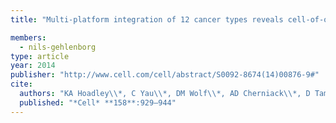 ```yaml
---
title: "Multi-platform integration of 12 cancer types reveals cell-of-origin classes with distinct molecular signatures"

members:
  - nils-gehlenborg
type: article
year: 2014
publisher: "http://www.cell.com/cell/abstract/S0092-8674(14)00876-9#"
cite:
  authors: "KA Hoadley\\*, C Yau\\*, DM Wolf\\*, AD Cherniack\\*, D Tamborero, S Ng, MDM Leiserson, B Niu, MD McLellan, V Uzunangelov, J Zhang, C Kandoth, R Akbani, H Shen, L Omberg, A Chu, AA Margolin, LJ van’t Veer, N Lopez-Bigas, PW Laird, BJ Raphael, L Ding, AG Robertson, LA Byers, GB Mills, JN Weinstein, C Van Waes, Z Chen, EA Collisson, The Cancer Genome Atlas Network incl. N Gehlenborg, CC Benz, CM Perou, JM Stuart"
  published: "*Cell* **158**:929–944"
---
```

